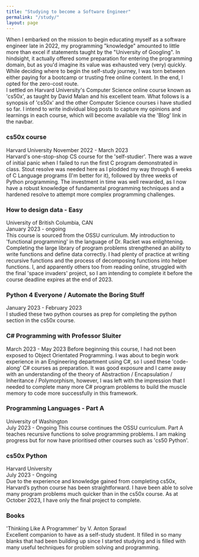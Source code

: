 ```yaml
---
title: "Studying to become a Software Engineer"
permalink: "/study/"
layout: page
---
```


When I embarked on the mission to begin educating myself as a software engineer late in 2022, my programming "knowledge" amounted to little more than excel if statements taught by the "University of Googling".  In hindsight, it actually offered some preparation for entering the programming domain, but as you'd imagine its value was exhausted very (very) quickly.   
While deciding where to begin the self-study journey, I was torn between either paying for a bootcamp or trusting free online content.  In the end, I opted for the zero-cost route.   
I settled on Harvard University's Computer Science online course known as 'cs50x', as taught by David Malan and his excellent team.  What follows is a synopsis of 'cs50x' and the other Computer Science courses i have studied so far.  I intend to write individual blog posts to capture my opinions and learnings in each course, which will become available via the 'Blog' link in the navbar.
   
   
### cs50x course   
Harvard University
November 2022 - March 2023   
Harvard's one-stop-shop CS course for the 'self-studier'. There was a wave of initial panic when I failed to run the first C program demonstrated in class.  Stout resolve was needed here as I plodded my way through 6 weeks of C Language programs (I'm better for it), followed by three weeks of Python programming.  The investment in time was well rewarded, as I now have a robust knowledge of fundamental programming techniques and a hardened resolve to attempt more complex programming challenges.
   
     
### How to design data - Easy   
University of British Columbia, CAN   
January 2023 - ongoing   
This course is sourced from the OSSU curriculum.  My introduction to 'functional programming' in the language of Dr. Racket was enlightening. Completing the large library of program problems strengthened an ability to write functions and define data correctly.  I had plenty of practice at writing recursive functions and the process of decomposing functions into helper functions.  I, and apparently others too from reading online, struggled with the final 'space invaders' project, so I am intending to complete it before the course deadline expires at the end of 2023.
   
  
### Python 4 Everyone / Automate the Boring Stuff   
January 2023 - February 2023    
I studied these two python courses as prep for completing the python section in the cs50x course.  
   
    
### C# Programming with Professor Sluiter
March 2023 - May 2023
Before beginning this course, I had not been exposed to Object Orientated Programming.  I was about to begin work experience in an Engineering department using C#, so I used these 'code-along' C# courses as preparation.  It was good exposure and I came away with an understanding of the theory of Abstraction / Encapsulation / Inheritance / Polymorphism, however, I was left with the impression that I needed to complete many more C# program problems to build the muscle memory to code more successfully in this framework.


### Programming Languages - Part A 
University of Washington   
July 2023 - Ongoing
This course continues the OSSU curriculum.  Part A teaches recursive functions to solve programming problems.  I am making progress but for now have prioritised other courses such as 'cs50 Python'.


### cs50x Python
Harvard University   
July 2023 - Ongoing    
Due to the experience and knowledge gained from completing cs50x, Harvard’s python course has been straightforward.  I have been able to solve many program problems much quicker than in the cs50x course.  As at October 2023, I have only the final project to complete.   
   
   
### Books
'Thinking Like A Programmer' by V. Anton Sprawl  
Excellent companion to have as a self-study student.  It filled in so many blanks that had been building up since I started studying and is filled with many useful techniques for problem solving and programming.

